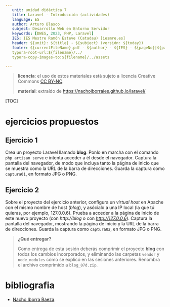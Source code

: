 ```yaml
---
   unit: unidad didáctica 7
   title: Laravel - Introducción (actividades)
   language: ES
   author: Arturo Blasco
   subject: Desarrollo Web en Entorno Servidor
   keywords: [DWES, 2023, PHP, Laravel]
   IES: IES Mestre Ramón Esteve (Catadau) [iesmre.es]
   header: ${unit}: ${title} - ${subject} (versión: ${today})
   footer: ${currentFileName}.pdf - ${author} - ${IES} - ${pageNo}|${pageCount}
   typora-root-url:${filename}/../
   typora-copy-images-to:${filename}/../assets

---
```










> **licencia**:  el uso de estos materiales está sujeto a licencia Creative Commons [CC BY-NC](https://creativecommons.org/licenses/by-nc/4.0/).
>
> **material**: extraído de https://nachoiborraies.github.io/laravel/





[TOC]



# ejercicios propuestos



## Ejercicio 1

Crea un proyecto Laravel llamado **blog**. Ponlo en marcha con el comando `php artisan serve` e intenta acceder a él desde el navegador. Captura la pantalla del navegador, de modo que incluya tanto la página de inicio que se muestra como la URL de la barra de direcciones. Guarda la captura como `captura01`, en formato JPG o PNG.



## Ejercicio 2

Sobre el proyecto del ejercicio anterior, configura un *virtual host* en Apache con el mismo nombre de host (*blog*), y asócialo a una IP local (la que tú quieras, por ejemplo, 127.0.0.6). Prueba a acceder a la página de inicio de este nuevo proyecto (con *http://blog* o con *http://127.0.0.6*). Captura la pantalla del navegador, mostrando la página de inicio y la URL de la barra de direcciones. Guarda la captura como `captura02`, en formato JPG o PNG. 





> **¿Qué entregar?**
>
> Como entrega de esta sesión deberás comprimir el proyecto **blog** con todos los cambios incorporados, y eliminando las carpetas `vendor` y `node_modules` como se explicó en las sesiones anteriores. Renombra el archivo comprimido a `blog_07d.zip`.



# bibliografia

- [Nacho Iborra Baeza](https://nachoiborraies.github.io/laravel/).
